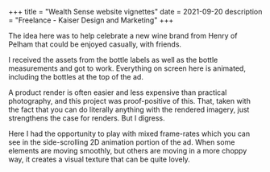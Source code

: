 +++
title = "Wealth Sense website vignettes"
date = 2021-09-20
description = "Freelance - Kaiser Design and Marketing"
+++

The idea here was to help celebrate a new wine brand from Henry of Pelham that could be enjoyed casually, with friends.  

I received the assets from the bottle labels as well as the bottle measurements and got to work.  Everything on screen here is animated, including the bottles at the top of the ad.  

A product render is often easier and less expensive than practical photography, and this project was proof-positive of this.  That, taken with the fact that you can do literally anything with the rendered imagery, just strengthens the case for renders.  But I digress.  

Here I had the opportunity to play with mixed frame-rates which you can see in the side-scrolling 2D animation portion of the ad.  When some elements are moving smoothly, but others are moving in a more choppy way, it creates a visual texture that can be quite lovely.  